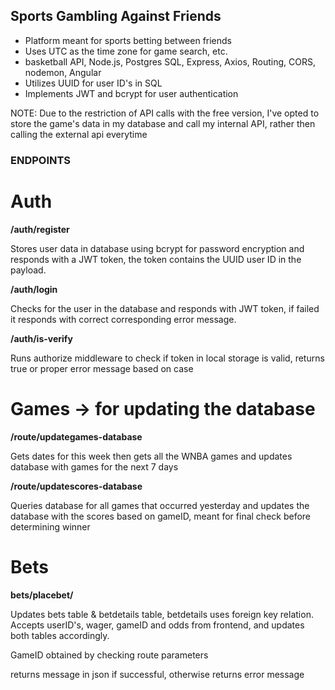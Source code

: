 ## Sports Gambling Against Friends

- Platform meant for sports betting between friends
- Uses UTC as the time zone for game search, etc.
- basketball API, Node.js, Postgres SQL, Express, Axios, Routing, CORS, nodemon, Angular
- Utilizes UUID for user ID's in SQL
- Implements JWT and bcrypt for user authentication

NOTE: Due to the restriction of API calls with the free version, I've opted to store the game's data in my database and call my internal API, rather then calling the external api everytime

### ENDPOINTS

# Auth
**/auth/register**

Stores user data in database using bcrypt for password encryption and responds with a JWT token, the token contains the UUID user ID in the payload.

**/auth/login**

Checks for the user in the database and responds with JWT token, if failed it responds with correct corresponding error message.

**/auth/is-verify**

Runs authorize middleware to check if token in local storage is valid, returns true or proper error message based on case


# Games -> for updating the database

**/route/updategames-database**

Gets dates for this week then gets all the WNBA games and updates database with games for the next 7 days

**/route/updatescores-database**

Queries database for all games that occurred yesterday and updates the database with the scores based on gameID, meant for final check before determining winner

# Bets

**bets/placebet/**

Updates bets table & betdetails table, betdetails uses foreign key relation.
Accepts userID's, wager, gameID and odds from frontend, and updates both tables accordingly.

GameID obtained by checking route parameters 

returns message in json if successful, otherwise returns error message




